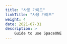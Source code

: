 ```yaml
---
title: "사용 가이드"
linkTitle: "사용 가이드"
weight: 4
date: 2021-07-31
description: >
    Guide to use SpaceONE
---
```

